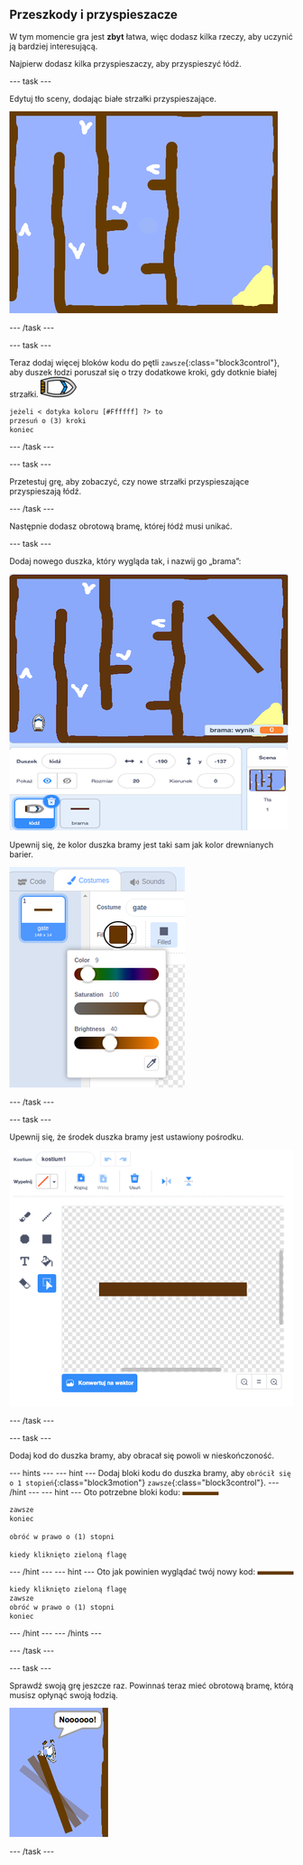 ## Przeszkody i przyspieszacze

W tym momencie gra jest **zbyt** łatwa, więc dodasz kilka rzeczy, aby uczynić ją bardziej interesującą.

Najpierw dodasz kilka przyspieszaczy, aby przyspieszyć łódź.

\--- task \---

Edytuj tło sceny, dodając białe strzałki przyspieszające.

![zrzut ekranu](images/boat-boost.png)

\--- /task \---

\--- task \---

Teraz dodaj więcej bloków kodu do pętli `zawsze`{:class="block3control"}, aby duszek łodzi poruszał się o trzy dodatkowe kroki, gdy dotknie białej strzałki. ![duszek łodzi](images/boat_resize.png)

```blocks3
jeżeli < dotyka koloru [#Ffffff] ?> to
przesuń o (3) kroki
koniec
```

\--- /task \---

\--- task \---

Przetestuj grę, aby zobaczyć, czy nowe strzałki przyspieszające przyspieszają łódź.

\--- /task \---

Następnie dodasz obrotową bramę, której łódź musi unikać.

\--- task \---

Dodaj nowego duszka, który wygląda tak, i nazwij go „brama”:

![zrzut ekranu](images/boat-gate.png)

Upewnij się, że kolor duszka bramy jest taki sam jak kolor drewnianych barier.

![zrzut ekranu](images/brown-hsv.png)

\--- /task \---

\--- task \---

Upewnij się, że środek duszka bramy jest ustawiony pośrodku.

![zrzut ekranu](images/boat-center.png)

\--- /task \---

\--- task \---

Dodaj kod do duszka bramy, aby obracał się powoli w nieskończoność.

\--- hints \--- \--- hint \--- Dodaj bloki kodu do duszka bramy, aby `obrócił się o 1 stopień`{:class="block3motion"} `zawsze`{:class="block3control"}. \--- /hint \--- \--- hint \--- Oto potrzebne bloki kodu: ![brama](images/gate.png)

```blocks3
zawsze
koniec

obróć w prawo o (1) stopni

kiedy kliknięto zieloną flagę
```

\--- /hint \--- \--- hint \--- Oto jak powinien wyglądać twój nowy kod: ![brama](images/gate.png)

```blocks3
kiedy kliknięto zieloną flagę
zawsze
obróć w prawo o (1) stopni
koniec
```

\--- /hint \--- \--- /hints \---

\--- /task \---

\--- task \---

Sprawdź swoją grę jeszcze raz. Powinnaś teraz mieć obrotową bramę, którą musisz opłynąć swoją łodzią.

![zrzut ekranu](images/boat-gate-test.png)

\--- /task \---